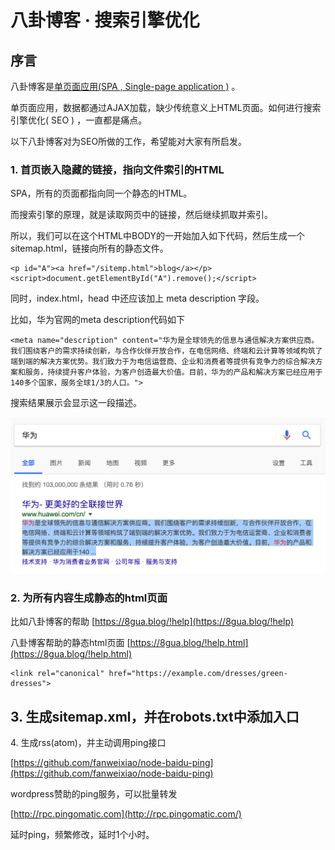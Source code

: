 # 八卦博客 · 搜索引擎优化
## 序言

八卦博客是[单页面应用(SPA , Single-page application )](http://t.cn/RQmJCnw) 。

单页面应用，数据都通过AJAX加载，缺少传统意义上HTML页面。如何进行搜索引擎优化( SEO ) ，一直都是痛点。

以下八卦博客对为SEO所做的工作，希望能对大家有所启发。

### 1\. 首页嵌入隐藏的链接，指向文件索引的HTML

SPA，所有的页面都指向同一个静态的HTML。

而搜索引擎的原理，就是读取网页中的链接，然后继续抓取并索引。

所以，我们可以在这个HTML中BODY的一开始加入如下代码，然后生成一个sitemap.html，链接向所有的静态文件。

```
<p id="A"><a href="/sitemp.html">blog</a></p><script>document.getElementById("A").remove();</script> 
```

同时，index.html，head 中还应该加上 meta description 字段。

比如，华为官网的meta description代码如下

```
<meta name="description" content="华为是全球领先的信息与通信解决方案供应商。我们围绕客户的需求持续创新，与合作伙伴开放合作，在电信网络、终端和云计算等领域构筑了端到端的解决方案优势。我们致力于为电信运营商、企业和消费者等提供有竞争力的综合解决方案和服务，持续提升客户体验，为客户创造最大价值。目前，华为的产品和解决方案已经应用于140多个国家，服务全球1/3的人口。"> 
```

搜索结果展示会显示这一段描述。

![屏幕快照 2018-01-24 上午4.02.42.png](/-/S/png/yj9Gu6nDGNl-jhJRMkKSnVQpH0RRtsp_DJmvkg.png)

### 2\. 为所有内容生成静态的html页面

比如八卦博客的帮助 [https://8gua.blog/!help](https://8gua.blog/!help)

八卦博客帮助的静态html页面 [https://8gua.blog/!help.html](https://8gua.blog/!help.html)

```
<link rel="canonical" href="https://example.com/dresses/green-dresses"> 
```

## 3\. 生成sitemap.xml，并在robots.txt中添加入口

4\. 生成rss(atom)，并主动调用ping接口

[https://github.com/fanweixiao/node-baidu-ping](https://github.com/fanweixiao/node-baidu-ping)

wordpress赞助的ping服务，可以批量转发

[http://rpc.pingomatic.com](http://rpc.pingomatic.com/)

延时ping，频繁修改，延时1个小时。
